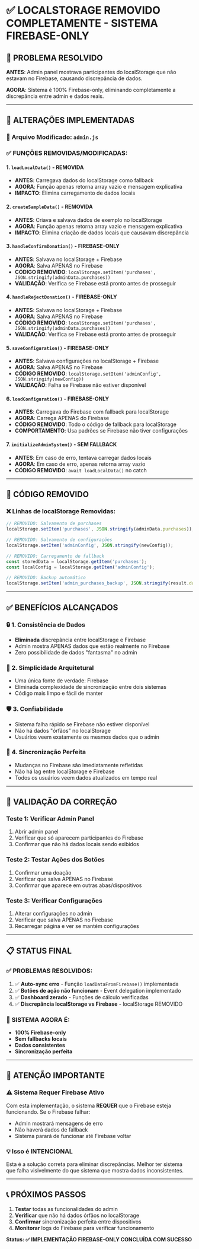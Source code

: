 # ✅ LOCALSTORAGE REMOVIDO COMPLETAMENTE - SISTEMA FIREBASE-ONLY

## 🎯 PROBLEMA RESOLVIDO
**ANTES**: Admin panel mostrava participantes do localStorage que não estavam no Firebase, causando discrepância de dados.

**AGORA**: Sistema é 100% Firebase-only, eliminando completamente a discrepância entre admin e dados reais.

---

## 🔧 ALTERAÇÕES IMPLEMENTADAS

### 📄 **Arquivo Modificado:** `admin.js`

### ✅ **FUNÇÕES REMOVIDAS/MODIFICADAS:**

#### 1. **`loadLocalData()` - REMOVIDA**
- **ANTES**: Carregava dados do localStorage como fallback
- **AGORA**: Função apenas retorna array vazio e mensagem explicativa
- **IMPACTO**: Elimina carregamento de dados locais

#### 2. **`createSampleData()` - REMOVIDA**  
- **ANTES**: Criava e salvava dados de exemplo no localStorage
- **AGORA**: Função apenas retorna array vazio e mensagem explicativa
- **IMPACTO**: Elimina criação de dados locais que causavam discrepância

#### 3. **`handleConfirmDonation()` - FIREBASE-ONLY**
- **ANTES**: Salvava no localStorage + Firebase
- **AGORA**: Salva APENAS no Firebase
- **CÓDIGO REMOVIDO**: `localStorage.setItem('purchases', JSON.stringify(adminData.purchases))`
- **VALIDAÇÃO**: Verifica se Firebase está pronto antes de prosseguir

#### 4. **`handleRejectDonation()` - FIREBASE-ONLY**
- **ANTES**: Salvava no localStorage + Firebase  
- **AGORA**: Salva APENAS no Firebase
- **CÓDIGO REMOVIDO**: `localStorage.setItem('purchases', JSON.stringify(adminData.purchases))`
- **VALIDAÇÃO**: Verifica se Firebase está pronto antes de prosseguir

#### 5. **`saveConfiguration()` - FIREBASE-ONLY**
- **ANTES**: Salvava configurações no localStorage + Firebase
- **AGORA**: Salva APENAS no Firebase
- **CÓDIGO REMOVIDO**: `localStorage.setItem('adminConfig', JSON.stringify(newConfig))`
- **VALIDAÇÃO**: Falha se Firebase não estiver disponível

#### 6. **`loadConfiguration()` - FIREBASE-ONLY**
- **ANTES**: Carregava do Firebase com fallback para localStorage
- **AGORA**: Carrega APENAS do Firebase
- **CÓDIGO REMOVIDO**: Todo o código de fallback para localStorage
- **COMPORTAMENTO**: Usa padrões se Firebase não tiver configurações

#### 7. **`initializeAdminSystem()` - SEM FALLBACK**
- **ANTES**: Em caso de erro, tentava carregar dados locais
- **AGORA**: Em caso de erro, apenas retorna array vazio
- **CÓDIGO REMOVIDO**: `await loadLocalData()` no catch

---

## 🧹 CÓDIGO REMOVIDO

### **❌ Linhas de localStorage Removidas:**
```javascript
// REMOVIDO: Salvamento de purchases
localStorage.setItem('purchases', JSON.stringify(adminData.purchases));

// REMOVIDO: Salvamento de configurações
localStorage.setItem('adminConfig', JSON.stringify(newConfig));

// REMOVIDO: Carregamento de fallback
const storedData = localStorage.getItem('purchases');
const localConfig = localStorage.getItem('adminConfig');

// REMOVIDO: Backup automático
localStorage.setItem('admin_purchases_backup', JSON.stringify(result.data));
```

---

## ✅ BENEFÍCIOS ALCANÇADOS

### 🔒 **1. Consistência de Dados**
- **Eliminada** discrepância entre localStorage e Firebase
- Admin mostra APENAS dados que estão realmente no Firebase
- Zero possibilidade de dados "fantasma" no admin

### 🚀 **2. Simplicidade Arquitetural**
- Uma única fonte de verdade: Firebase
- Eliminada complexidade de sincronização entre dois sistemas
- Código mais limpo e fácil de manter

### 🛡️ **3. Confiabilidade**
- Sistema falha rápido se Firebase não estiver disponível
- Não há dados "órfãos" no localStorage
- Usuários veem exatamente os mesmos dados que o admin

### 🔄 **4. Sincronização Perfeita**
- Mudanças no Firebase são imediatamente refletidas
- Não há lag entre localStorage e Firebase
- Todos os usuários veem dados atualizados em tempo real

---

## 🧪 VALIDAÇÃO DA CORREÇÃO

### **Teste 1: Verificar Admin Panel**
1. Abrir admin panel
2. Verificar que só aparecem participantes do Firebase
3. Confirmar que não há dados locais sendo exibidos

### **Teste 2: Testar Ações dos Botões**
1. Confirmar uma doação
2. Verificar que salva APENAS no Firebase
3. Confirmar que aparece em outras abas/dispositivos

### **Teste 3: Verificar Configurações**
1. Alterar configurações no admin
2. Verificar que salva APENAS no Firebase
3. Recarregar página e ver se mantém configurações

---

## 📋 STATUS FINAL

### ✅ **PROBLEMAS RESOLVIDOS:**
1. ✅ **Auto-sync erro** - Função `loadDataFromFirebase()` implementada
2. ✅ **Botões de ação não funcionam** - Event delegation implementado
3. ✅ **Dashboard zerado** - Funções de cálculo verificadas
4. ✅ **Discrepância localStorage vs Firebase** - localStorage REMOVIDO

### 🎯 **SISTEMA AGORA É:**
- **100% Firebase-only**
- **Sem fallbacks locais**
- **Dados consistentes**
- **Sincronização perfeita**

---

## 🚨 ATENÇÃO IMPORTANTE

### **⚠️ Sistema Requer Firebase Ativo**
Com esta implementação, o sistema **REQUER** que o Firebase esteja funcionando. Se o Firebase falhar:
- Admin mostrará mensagens de erro
- Não haverá dados de fallback
- Sistema parará de funcionar até Firebase voltar

### **💡 Isso é INTENCIONAL**
Esta é a solução correta para eliminar discrepâncias. Melhor ter sistema que falha visivelmente do que sistema que mostra dados inconsistentes.

---

## 📞 PRÓXIMOS PASSOS

1. **Testar** todas as funcionalidades do admin
2. **Verificar** que não há dados órfãos no localStorage
3. **Confirmar** sincronização perfeita entre dispositivos
4. **Monitorar** logs do Firebase para verificar funcionamento

**Status: ✅ IMPLEMENTAÇÃO FIREBASE-ONLY CONCLUÍDA COM SUCESSO**
